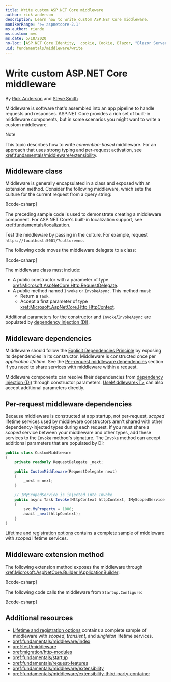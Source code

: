 ```yaml
---
title: Write custom ASP.NET Core middleware
author: rick-anderson
description: Learn how to write custom ASP.NET Core middleware.
monikerRange: '>= aspnetcore-2.1'
ms.author: riande
ms.custom: mvc
ms.date: 5/18/2020
no-loc: [ASP.NET Core Identity,  cookie, Cookie, Blazor, "Blazor Server", "Blazor WebAssembly", "Identity", "Let's Encrypt", Razor, SignalR]
uid: fundamentals/middleware/write
---
```

# Write custom ASP.NET Core middleware

By [Rick Anderson](https://twitter.com/RickAndMSFT) and [Steve Smith](https://ardalis.com/)

Middleware is software that's assembled into an app pipeline to handle requests and responses. ASP.NET Core provides a rich set of built-in middleware components, but in some scenarios you might want to write a custom middleware.

> [!NOTE]
> This topic describes how to write *convention-based* middleware. For an approach that uses strong typing and per-request activation, see <xref:fundamentals/middleware/extensibility>.

## Middleware class

Middleware is generally encapsulated in a class and exposed with an extension method. Consider the following middleware, which sets the culture for the current request from a query string:

[!code-csharp[](write/snapshot/StartupCulture.cs)]

The preceding sample code is used to demonstrate creating a middleware component. For ASP.NET Core's built-in localization support, see <xref:fundamentals/localization>.

Test the middleware by passing in the culture. For example, request `https://localhost:5001/?culture=no`.

The following code moves the middleware delegate to a class:

[!code-csharp[](write/snapshot/RequestCultureMiddleware.cs)]

The middleware class must include:

* A public constructor with a parameter of type <xref:Microsoft.AspNetCore.Http.RequestDelegate>.
* A public method named `Invoke` or `InvokeAsync`. This method must:
  * Return a `Task`.
  * Accept a first parameter of type <xref:Microsoft.AspNetCore.Http.HttpContext>.
  
Additional parameters for the constructor and `Invoke`/`InvokeAsync` are populated by [dependency injection (DI)](xref:fundamentals/dependency-injection).

## Middleware dependencies

Middleware should follow the [Explicit Dependencies Principle](/dotnet/standard/modern-web-apps-azure-architecture/architectural-principles#explicit-dependencies) by exposing its dependencies in its constructor. Middleware is constructed once per *application lifetime*. See the [Per-request middleware dependencies](#per-request-middleware-dependencies) section if you need to share services with middleware within a request.

Middleware components can resolve their dependencies from [dependency injection (DI)](xref:fundamentals/dependency-injection) through constructor parameters. [UseMiddleware&lt;T&gt;](/dotnet/api/microsoft.aspnetcore.builder.usemiddlewareextensions.usemiddleware#Microsoft_AspNetCore_Builder_UseMiddlewareExtensions_UseMiddleware_Microsoft_AspNetCore_Builder_IApplicationBuilder_System_Type_System_Object___) can also accept additional parameters directly.

## Per-request middleware dependencies

Because middleware is constructed at app startup, not per-request, *scoped* lifetime services used by middleware constructors aren't shared with other dependency-injected types during each request. If you must share a *scoped* service between your middleware and other types, add these services to the `Invoke` method's signature. The `Invoke` method can accept additional parameters that are populated by DI:

```csharp
public class CustomMiddleware
{
    private readonly RequestDelegate _next;

    public CustomMiddleware(RequestDelegate next)
    {
        _next = next;
    }

    // IMyScopedService is injected into Invoke
    public async Task Invoke(HttpContext httpContext, IMyScopedService svc)
    {
        svc.MyProperty = 1000;
        await _next(httpContext);
    }
}
```

[Lifetime and registration options](xref:fundamentals/dependency-injection#lifetime-and-registration-options) contains a complete sample of middleware with *scoped* lifetime services.

## Middleware extension method

The following extension method exposes the middleware through <xref:Microsoft.AspNetCore.Builder.IApplicationBuilder>:

[!code-csharp[](write/snapshot/RequestCultureMiddlewareExtensions.cs)]

The following code calls the middleware from `Startup.Configure`:

[!code-csharp[](write/snapshot/Startup.cs?highlight=5)]

## Additional resources

* [Lifetime and registration options](xref:fundamentals/dependency-injection#lifetime-and-registration-options) contains a complete sample of middleware with *scoped*, *transient*, and *singleton* lifetime services.
* <xref:fundamentals/middleware/index>
* <xref:test/middleware>
* <xref:migration/http-modules>
* <xref:fundamentals/startup>
* <xref:fundamentals/request-features>
* <xref:fundamentals/middleware/extensibility>
* <xref:fundamentals/middleware/extensibility-third-party-container>

